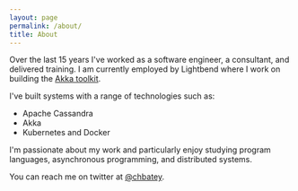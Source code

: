 ```yaml
---
layout: page
permalink: /about/
title: About
---
```


Over the last 15 years I've worked as a software engineer, a consultant, and delivered training.
I am currently employed by Lightbend where I work on building the [Akka toolkit](https://akka.io/).

I've built systems with a range of technologies such as:

* Apache Cassandra
* Akka
* Kubernetes and Docker

I'm passionate about my work and particularly enjoy studying program languages, 
asynchronous programming, and distributed systems.

You can reach me on twitter at [@chbatey](https://twitter.com/chbatey).
